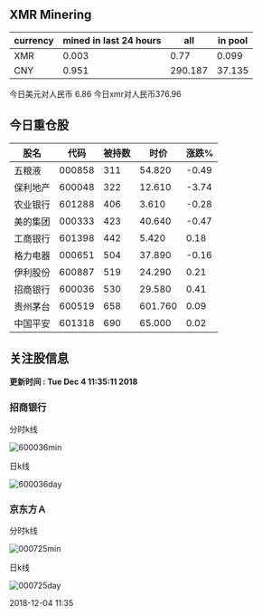 ## XMR Minering

|currency|mined in last 24 hours|all|in pool|
|---|---|---|---|
|XMR|0.003|0.77|0.099|
|CNY|0.951|290.187|37.135|

今日美元对人民币 6.86	今日xmr对人民币376.96


## 今日重仓股 

|股名|代码|被持数|时价|涨跌%|
|---|---|---|---|---|
|五粮液|000858|311|54.820|-0.49|
|保利地产|600048|322|12.610|-3.74|
|农业银行|601288|406|3.610|-0.28|
|美的集团|000333|423|40.640|-0.47|
|工商银行|601398|442|5.420|0.18|
|格力电器|000651|504|37.890|-0.16|
|伊利股份|600887|519|24.290|0.21|
|招商银行|600036|530|29.580|0.41|
|贵州茅台|600519|658|601.760|0.09|
|中国平安|601318|690|65.000|0.02|

## 关注股信息
**更新时间 : Tue Dec  4 11:35:11 2018**
### 招商银行 
分时k线

![600036min](http://image.sinajs.cn/newchart/min/n/sh600036.gif)

日k线

![600036day](http://image.sinajs.cn/newchart/daily/n/sh600036.gif)

### 京东方Ａ 
分时k线

![000725min](http://image.sinajs.cn/newchart/min/n/sz000725.gif)

日k线

![000725day](http://image.sinajs.cn/newchart/daily/n/sz000725.gif)

2018-12-04 11:35